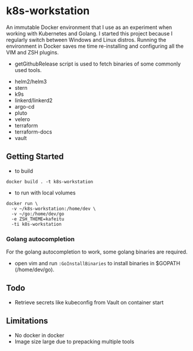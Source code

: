 # k8s-workstation

An immutable Docker environment that I use as an experiment when working with Kubernetes and Golang.
I started this project because I regularly switch between Windows and Linux distros. Running the environment in Docker saves me time re-installing and configuring all the VIM and ZSH plugins.

* getGithubRelease script is used to fetch binaries of some commonly used tools.

- helm2/helm3
- stern
- k9s
- linkerd/linkerd2
- argo-cd
- pluto
- velero
- terraform
- terraform-docs
- vault

## Getting Started

* to build
```
docker build . -t k8s-workstation
```

* to run with local volumes
```
docker run \
  -v ~/k8s-workstation:/home/dev \
  -v ~/go:/home/dev/go
  -e ZSH_THEME=kafeitu
  -ti k8s-workstation
```

### Golang autocompletion
For the golang autocompletion to work, some golang binaries are required. 

* open vim and run `:GoInstallBinaries` to install binaries in $GOPATH (/home/dev/go).

## Todo
- Retrieve secrets like kubeconfig from Vault on container start

## Limitations
- No docker in docker
- Image size large due to prepacking multiple tools


